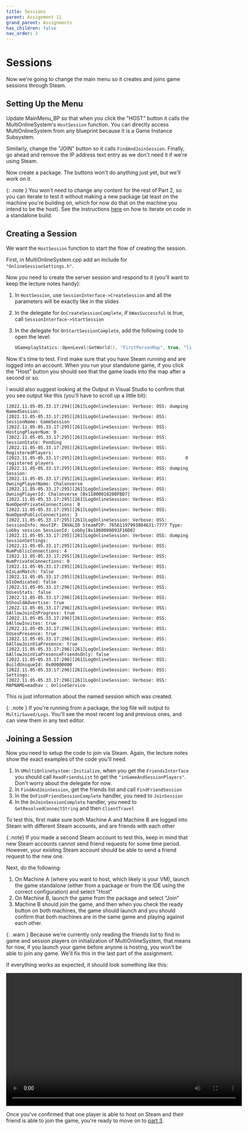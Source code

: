 ```yaml
---
title: Sessions
parent: Assignment 11
grand_parent: Assignments
has_children: false
nav_order: 2
---
```


# Sessions

Now we're going to change the main menu so it creates and joins game sessions through Steam.

## Setting Up the Menu

Update MainMenu_BP so that when you click the "HOST" button it calls the MultiOnlineSystem's `HostSession` function. You can directly access MultiOnlineSystem from any blueprint because it is a Game Instance Subsystem.

Similarly, change the "JOIN" button so it calls `FindAndJoinSession`. Finally, go ahead and remove the IP address text entry as we don't need it if we're using Steam.

Now create a package. The buttons won't do anything just yet, but we'll work on it.

{: .note }
You won't need to change any content for the rest of Part 2, so you can iterate to test it without making a new package (at least on the machine you're building on, which for now do that on the machine you intend to be the host). See the instructions [here](11-01.html#debugging-standalone) on how to iterate on code in a standalone build. 

## Creating a Session

We want the `HostSession` function to start the flow of creating the session.

First, in MultiOnlineSystem.cpp add an include for `"OnlineSessionSettings.h"`.

Now you need to create the server session and respond to it (you'll want to keep the lecture notes handy):

1. In `HostSession`, use `SessionInterface->CreateSession` and all the parameters will be exactly like in the slides

2. In the delegate for `OnCreateSessionComplete`, if `bWasSuccessful` is true, call `SessionInterface->StartSession`

3. In the delegate for `OnStartSessionComplete`, add the following code to open the level:
   ```C++
   UGameplayStatics::OpenLevel(GetWorld(), "FirstPersonMap", true, "listen");
   ```

Now it's time to test. First make sure that you have Steam running and are logged into an account. When you run your standalone game, if you click the "Host" button you should see that the game loads into the map after a second or so.

I would also suggest looking at the Output in Visual Studio to confirm that you see output like this (you'll have to scroll up a little bit):

```
[2022.11.05-05.33.17:294][261]LogOnlineSession: Verbose: OSS: dumping NamedSession: 
[2022.11.05-05.33.17:295][261]LogOnlineSession: Verbose: OSS: 	SessionName: GameSession
[2022.11.05-05.33.17:295][261]LogOnlineSession: Verbose: OSS: 	HostingPlayerNum: 0
[2022.11.05-05.33.17:295][261]LogOnlineSession: Verbose: OSS: 	SessionState: Pending
[2022.11.05-05.33.17:295][261]LogOnlineSession: Verbose: OSS: 	RegisteredPlayers: 
[2022.11.05-05.33.17:295][261]LogOnlineSession: Verbose: OSS: 	    0 registered players
[2022.11.05-05.33.17:295][261]LogOnlineSession: Verbose: OSS: dumping Session: 
[2022.11.05-05.33.17:295][261]LogOnlineSession: Verbose: OSS: 	OwningPlayerName: Chalonverse
[2022.11.05-05.33.17:295][261]LogOnlineSession: Verbose: OSS: 	OwningPlayerId: Chalonverse [0x11000010200FBD7]
[2022.11.05-05.33.17:295][261]LogOnlineSession: Verbose: OSS: 	NumOpenPrivateConnections: 0
[2022.11.05-05.33.17:295][261]LogOnlineSession: Verbose: OSS: 	NumOpenPublicConnections: 3
[2022.11.05-05.33.17:295][261]LogOnlineSession: Verbose: OSS: 	SessionInfo: HostIP: INVALID SteamP2P: 76561197993884631:7777 Type: Lobby session SessionId: Lobby[0x1860000091F16D0]
[2022.11.05-05.33.17:295][261]LogOnlineSession: Verbose: OSS: dumping SessionSettings: 
[2022.11.05-05.33.17:295][261]LogOnlineSession: Verbose: OSS: 	NumPublicConnections: 4
[2022.11.05-05.33.17:295][261]LogOnlineSession: Verbose: OSS: 	NumPrivateConnections: 0
[2022.11.05-05.33.17:295][261]LogOnlineSession: Verbose: OSS: 	bIsLanMatch: false
[2022.11.05-05.33.17:295][261]LogOnlineSession: Verbose: OSS: 	bIsDedicated: false
[2022.11.05-05.33.17:296][261]LogOnlineSession: Verbose: OSS: 	bUsesStats: false
[2022.11.05-05.33.17:296][261]LogOnlineSession: Verbose: OSS: 	bShouldAdvertise: true
[2022.11.05-05.33.17:296][261]LogOnlineSession: Verbose: OSS: 	bAllowJoinInProgress: true
[2022.11.05-05.33.17:296][261]LogOnlineSession: Verbose: OSS: 	bAllowInvites: true
[2022.11.05-05.33.17:296][261]LogOnlineSession: Verbose: OSS: 	bUsesPresence: true
[2022.11.05-05.33.17:296][261]LogOnlineSession: Verbose: OSS: 	bAllowJoinViaPresence: true
[2022.11.05-05.33.17:296][261]LogOnlineSession: Verbose: OSS: 	bAllowJoinViaPresenceFriendsOnly: false
[2022.11.05-05.33.17:296][261]LogOnlineSession: Verbose: OSS: 	BuildUniqueId: 0x00000000
[2022.11.05-05.33.17:296][261]LogOnlineSession: Verbose: OSS: 	Settings:
[2022.11.05-05.33.17:296][261]LogOnlineSession: Verbose: OSS: 		MAPNAME=madhav : OnlineService
```

This is just information about the named session which was created.

{: .note }
If you're running from a package, the log file will output to `Multi/Saved/Logs`. You'll see the most recent log and previous ones, and can view them in any text editor. 

## Joining a Session

Now you need to setup the code to join via Steam. Again, the lecture notes show the exact examples of the code you'll need.

1. In `UMultiOnlineSystem::Initialize`, when you get the `FriendsInterface` you should call `ReadFriendsList` to get the `"inGameAndSessionPlayers"`. Don't worry about the delegate for now.
2. In `FindAndJoinSession`, get the friends list and call `FindFriendSession`
3. In the `OnFindFriendSessionComplete` handler, you need to `JoinSession`
4. In the `OnJoinSessionComplete` handler, you need to `GetResolvedConnectString` and then `ClientTravel`

To test this, first make sure both Machine A and Machine B are logged into Steam with different Steam accounts, and are friends with each other

{:.note}
If you made a second Steam account to test this, keep in mind that new Steam accounts cannot send friend requests for some time period. However, your existing Steam account should be able to send a friend request to the new one.

Next, do the following:

1. On Machine A (where you want to host, which likely is your VM), launch the game standalone (either from a package or from the IDE using the correct configuration) and select "Host"
2. On Machine B, launch the game from the package and select "Join"
3. Machine B should join the game, and then when you check the ready button on both machines, the game should launch and you should confirm that both machines are in the same game and playing against each other.

{: .warn }
Because we're currently only reading the friends list to find in game and session players on initialization of MultiOnlineSystem, that means for now, if you launch your game before anyone is hosting, you won't be able to join any game. We'll fix this in the last part of the assignment.

If everything works as expected, it should look something like this:

<video style="display:block; margin: 0 auto;" width="640" height="360" controls>
  <source src="assets/11-2.mp4" type="video/mp4">
</video>

Once you've confirmed that one player is able to host on Steam and their friend is able to join the game, you're ready to move on to [part 3](11-03.html).
